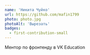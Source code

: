 ```yaml
---
name: 'Никита Чуйко'
url: https://github.com/mafin1799
photo: photo.jpg
photoAlt: 'Вырезать'
badges:
  - first-contribution-small
---
```


Ментор по фронтенду в VK Education

